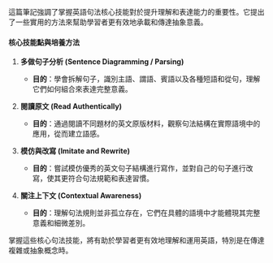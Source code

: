 
這篇筆記強調了掌握英語句法核心技能對於提升理解和表達能力的重要性。它提出了一些實用的方法來幫助學習者更有效地承載和傳達抽象意義。

#### 核心技能點與培養方法

1.  **多做句子分析 (Sentence Diagramming / Parsing)**
    *   **目的**：學會拆解句子，識別主語、謂語、賓語以及各種短語和從句，理解它們如何組合來表達完整意義。

2.  **閱讀原文 (Read Authentically)**
    *   **目的**：通過閱讀不同題材的英文原版材料，觀察句法結構在實際語境中的應用，從而建立語感。

3.  **模仿與改寫 (Imitate and Rewrite)**
    *   **目的**：嘗試模仿優秀的英文句子結構進行寫作，並對自己的句子進行改寫，使其更符合句法規範和表達習慣。

4.  **關注上下文 (Contextual Awareness)**
    *   **目的**：理解句法規則並非孤立存在，它們在具體的語境中才能體現其完整意義和細微差別。

掌握這些核心句法技能，將有助於學習者更有效地理解和運用英語，特別是在傳達複雜或抽象概念時。